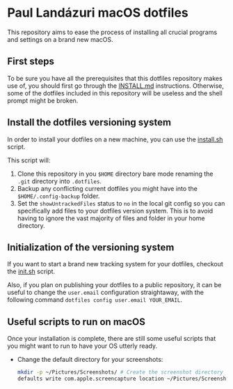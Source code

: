 # Paul Landázuri macOS dotfiles

This repository aims to ease the process of installing all
crucial programs and settings on a brand new macOS.

## First steps

To be sure you have all the prerequisites that this dotfiles repository makes use of, you should first go through the [INSTALL.md](./INSTALL.md) instructions. Otherwise, some of the dotfiles included in this repository will be useless and the shell prompt might be broken.

## Install the dotfiles versioning system

In order to install your dotfiles on a new machine, you can use the [install.sh](../.dotfiles-scripts/install.sh) script.

This script will:

1. Clone this repository in you `$HOME` directory bare mode renaming the `.git` directory into `.dotfiles`.
2. Backup any conflicting current dotfiles you might have into the `$HOME/.config-backup` folder.
3. Set the `showUntrackedFiles` status to `no` in the local git config so you can specifically add files to your dotfiles version system. This is to avoid having to ignore the vast majority of files and folder in your home directory.

## Initialization of the versioning system

If you want to start a brand new tracking system for your dotfiles, checkout the [init.sh](../.dotfiles-scripts/init.sh) script.

Also, if you plan on publishing your dotfiles to a public repository, it can be useful to change the `user.email` configuration straightaway, with the following command `dotfiles config user.email YOUR_EMAIL`.

## Useful scripts to run on macOS

Once your installation is complete, there are still some useful scripts that you might want to run to have your OS utterly ready.

- Change the default directory for your screenshots:
  ```sh
  mkdir -p ~/Pictures/Screenshots/ # Create the screenshot directory
  defaults write com.apple.screencapture location ~/Pictures/Screenshots # Define your new directory as the screenshot destination
  ```
